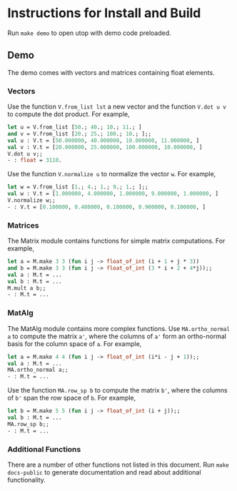 # Instructions for Install and Build

Run ```make demo``` to open utop with demo code preloaded.


## Demo

The demo comes with vectors and matrices containing float elements.


### Vectors

Use the function ```V.from_list lst``` a new vector and the function ```V.dot u v``` to compute the dot product. For example,
```ocaml
let u = V.from_list [50.; 40.; 10.; 11.; ]
and v = V.from_list [20.; 25.; 100.; 10.; ];;
val u : V.t = [50.000000, 40.000000, 10.000000, 11.000000, ]
val v : V.t = [20.000000, 25.000000, 100.000000, 10.000000, ]
V.dot u v;;
- : float = 3110.
```

Use the function ```V.normalize u``` to normalize the vector ```w```.  For example,
```ocaml
let w = V.from_list [1.; 4.; 1.; 9.; 1.; ];;
val w : V.t = [1.000000, 4.000000, 1.000000, 9.000000, 1.000000, ]
V.normalize w;;
- : V.t = [0.100000, 0.400000, 0.100000, 0.900000, 0.100000, ]
```

### Matrices

The Matrix module contains functions for simple matrix computations. For example,

```ocaml
let a = M.make 3 3 (fun i j -> float_of_int (i + 1 + j * 3))
and b = M.make 3 3 (fun i j -> float_of_int (3 * i + 2 + 4*j));;
val a : M.t = ...
val b : M.t = ...
M.mult a b;;
- : M.t = ...
```



### MatAlg

The MatAlg module contains more complex functions. Use ```MA.ortho_normal a``` to compute the matrix ```a'```, where the columns of ```a'``` form an ortho-normal basis for the column space of ```a```. For example,

```ocaml
let a = M.make 4 4 (fun i j -> float_of_int (i*i - j + 1));;
val a : M.t = ...
MA.ortho_normal a;;
- : M.t = ...
```

Use the function ```MA.row_sp b``` to compute the matrix ```b'```, where the columns of ```b'``` span the row space of ```b```. For example,

```ocaml
let b = M.make 5 5 (fun i j -> float_of_int (i + j));;
val b : M.t = ...
MA.row_sp b;;
- : M.t = ...
```

### Additional Functions

There are a number of other functions not listed in this document. Run ```make docs-public``` to generate documentation and read about additional functionality.
